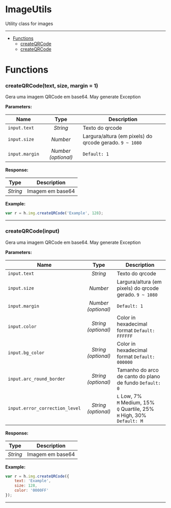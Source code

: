 # ImageUtils
Utility class for images

---

- [Functions](#functions)
  - [createQRCode](#createqrcodetext-size-margin--1)
  - [createQRCode](#createqrcodeinput)


# Functions 
### createQRCode(text, size, margin = 1)
Gera uma imagem QRCode em base64. May generate Exception

**Parameters:**

| Name | Type  | Description |
| ---- | :---: | ------------|
| `input.text` | _String_ | Texto do qrcode |
| `input.size` | _Number_ | Largura/altura (em pixels) do qrcode gerado. `9 ~ 1080` |
| `input.margin` | _Number (optional)_ |  `Default: 1` |


**Response:**

| Type  | Description |
| :---: | ------------|
| _String_ | Imagem em base64 |


**Example:**

```javascript
var r = h.img.createQRCode('Example', 128);
```

---


### createQRCode(input)
Gera uma imagem QRCode em base64. May generate Exception

**Parameters:**

| Name | Type  | Description |
| ---- | :---: | ------------|
| `input.text` | _String_ | Texto do qrcode |
| `input.size` | _Number_ | Largura/altura (em pixels) do qrcode gerado. `9 ~ 1080` |
| `input.margin` | _Number (optional)_ |  `Default: 1` |
| `input.color` | _String (optional)_ | Color in hexadecimal format `Default: FFFFFF` |
| `input.bg_color` | _String (optional)_ | Color in hexadecimal format `Default: 000000` |
| `input.arc_round_border` | _String (optional)_ | Tamanho do arco de canto do plano de fundo `Default: 0` |
| `input.error_correction_level` | _String (optional)_ | `L` Low, 7%<br>`M` Medium, 15%<br>`Q` Quartile, 25%<br>`H` High, 30% `Default: M` |


**Response:**

| Type  | Description |
| :---: | ------------|
| _String_ | Imagem em base64 |


**Example:**

```javascript
var r = h.img.createQRCode({
    text: 'Example',
    size: 128,
    color: '0000FF'
});
```

---
